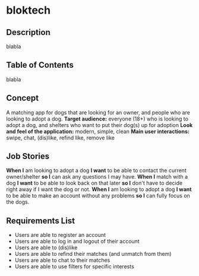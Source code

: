 # bloktech

## Description
blabla

## Table of Contents
blabla

## Concept
A matching app for dogs that are looking for an owner, and people who are looking to adopt a dog.
**Target audience:** everyone (18+) who is looking to adopt a dog, and shelters who want to put their dog(s) up for adoption
**Look and feel of the application:** modern, simple, clean
**Main user interactions:** swipe, chat, (dis)like, refind like, remove like

## Job Stories
**When I** am looking to adopt a dog **I want** to be able to contact the current owner/shelter **so I** can ask any questions I may have.
**When I** match with a dog **I want** to be able to look back on that later **so I** don't have to decide right away if I want the dog or not.
**When I** am looking to adopt a dog **I want** to be able to make an account without any problems **so I** can fully focus on the dogs.

## Requirements List
- Users are able to register an account
- Users are able to log in and logout of their account
- Users are able to (dis)like
- Users are able to refind their matches (and unmatch from them)
- Users are able to chat to their matches
- Users are able to use filters for specific interests